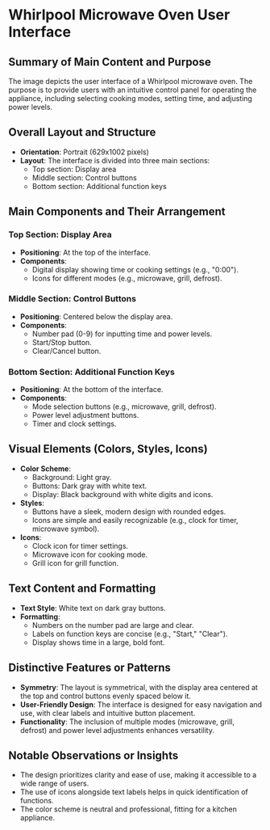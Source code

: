 # Whirlpool Microwave Oven User Interface

## Summary of Main Content and Purpose
The image depicts the user interface of a Whirlpool microwave oven. The purpose is to provide users with an intuitive control panel for operating the appliance, including selecting cooking modes, setting time, and adjusting power levels.

## Overall Layout and Structure
- **Orientation**: Portrait (629x1002 pixels)
- **Layout**: The interface is divided into three main sections:
  - Top section: Display area
  - Middle section: Control buttons
  - Bottom section: Additional function keys

## Main Components and Their Arrangement
### Top Section: Display Area
- **Positioning**: At the top of the interface.
- **Components**:
  - Digital display showing time or cooking settings (e.g., "0:00").
  - Icons for different modes (e.g., microwave, grill, defrost).

### Middle Section: Control Buttons
- **Positioning**: Centered below the display area.
- **Components**:
  - Number pad (0-9) for inputting time and power levels.
  - Start/Stop button.
  - Clear/Cancel button.

### Bottom Section: Additional Function Keys
- **Positioning**: At the bottom of the interface.
- **Components**:
  - Mode selection buttons (e.g., microwave, grill, defrost).
  - Power level adjustment buttons.
  - Timer and clock settings.

## Visual Elements (Colors, Styles, Icons)
- **Color Scheme**:
  - Background: Light gray.
  - Buttons: Dark gray with white text.
  - Display: Black background with white digits and icons.
- **Styles**:
  - Buttons have a sleek, modern design with rounded edges.
  - Icons are simple and easily recognizable (e.g., clock for timer, microwave symbol).
- **Icons**:
  - Clock icon for timer settings.
  - Microwave icon for cooking mode.
  - Grill icon for grill function.

## Text Content and Formatting
- **Text Style**: White text on dark gray buttons.
- **Formatting**:
  - Numbers on the number pad are large and clear.
  - Labels on function keys are concise (e.g., "Start," "Clear").
  - Display shows time in a large, bold font.

## Distinctive Features or Patterns
- **Symmetry**: The layout is symmetrical, with the display area centered at the top and control buttons evenly spaced below it.
- **User-Friendly Design**: The interface is designed for easy navigation and use, with clear labels and intuitive button placement.
- **Functionality**: The inclusion of multiple modes (microwave, grill, defrost) and power level adjustments enhances versatility.

## Notable Observations or Insights
- The design prioritizes clarity and ease of use, making it accessible to a wide range of users.
- The use of icons alongside text labels helps in quick identification of functions.
- The color scheme is neutral and professional, fitting for a kitchen appliance.